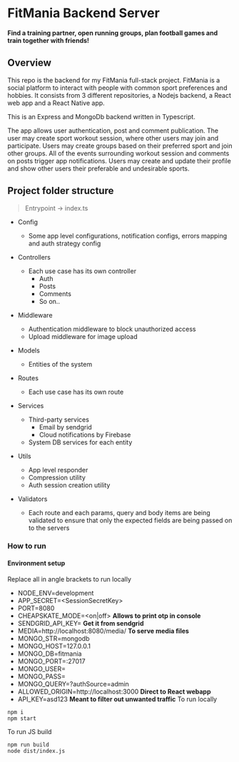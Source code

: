 # FitMania Backend Server

**Find a training partner, open running groups, plan football games and train together with friends!**

## Overview

This repo is the backend for my FitMania full-stack project. FitMania is a social platform to interact with people with common sport preferences and hobbies. It consists from 3 different repositories, a Nodejs backend, a React web app and a React Native app. 

This is an Express and MongoDb backend written in Typescript.

The app allows user authentication, post and comment publication. The user may create sport workout session, where other users may join and participate. Users may create groups based on their preferred sport and join other groups. All of the events surrounding workout session and comments on posts trigger app notifications. Users may create and update their profile and show other users their preferable and undesirable sports.

## Project folder structure

> Entrypoint -> index.ts

- Config

  - Some app level configurations, notification configs, errors mapping and auth strategy config

- Controllers
  - Each use case has its own controller
    - Auth
    - Posts
    - Comments
    - So on..

- Middleware
  - Authentication middleware to block unauthorized access
  - Upload middleware for image upload
 
- Models
  - Entities of the system

- Routes
  - Each use case has its own route
  
- Services
  - Third-party services
    - Email by sendgrid
    - Cloud notifications by Firebase
  - System DB services for each entity

- Utils 
  - App level responder
  - Compression utility
  - Auth session creation utility

- Validators
  - Each route and each params, query and body items are being validated to ensure that only the expected fields are being passed on to the servers


### How to run

#### Environment setup

Replace all in angle brackets to run locally

- NODE_ENV=development
- APP_SECRET=\<SessionSecretKey\>
- PORT=8080
- CHEAPSKATE_MODE=\<on|off\> **Allows to print otp in console**
- SENDGRID_API_KEY= **Get it from sendgrid**
- MEDIA=http://localhost:8080/media/ **To serve media files**
- MONGO_STR=mongodb
- MONGO_HOST=127.0.0.1
- MONGO_DB=fitmania
- MONGO_PORT=:27017
- MONGO_USER=
- MONGO_PASS=
- MONGO_QUERY=?authSource=admin
- ALLOWED_ORIGIN=http://localhost:3000 **Direct to React webapp**
- API_KEY=asd123 **Meant to filter out unwanted traffic**
To run locally
```
npm i
npm start
```

To run JS build
```
npm run build
node dist/index.js
```